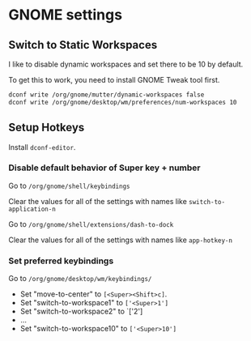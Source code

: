 # GNOME settings

## Switch to Static Workspaces

I like to disable dynamic workspaces and set there to be 10 by default.

To get this to work, you need to install GNOME Tweak tool first.
```sh
dconf write /org/gnome/mutter/dynamic-workspaces false
dconf write /org/gnome/desktop/wm/preferences/num-workspaces 10
```

## Setup Hotkeys

Install `dconf-editor`.

### Disable default behavior of Super key + number

Go to `/org/gnome/shell/keybindings`

Clear the values for all of the settings with names like `switch-to-application-n`

Go to `/org/gnome/shell/extensions/dash-to-dock`

Clear the values for all of the settings with names like `app-hotkey-n`

### Set preferred keybindings

Go to `/org/gnome/desktop/wm/keybindings/`

- Set "move-to-center" to `[<Super><Shift>c]`.
- Set "switch-to-workspace1" to `['<Super>1']`
- Set "switch-to-workspace2" to `['<Super>2']
- ...
- Set "switch-to-workspace10" to `['<Super>10']`

